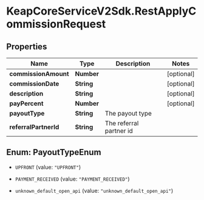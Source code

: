# KeapCoreServiceV2Sdk.RestApplyCommissionRequest

## Properties

Name | Type | Description | Notes
------------ | ------------- | ------------- | -------------
**commissionAmount** | **Number** |  | [optional] 
**commissionDate** | **String** |  | [optional] 
**description** | **String** |  | [optional] 
**payPercent** | **Number** |  | [optional] 
**payoutType** | **String** | The payout type | 
**referralPartnerId** | **String** | The referral partner id | 



## Enum: PayoutTypeEnum


* `UPFRONT` (value: `"UPFRONT"`)

* `PAYMENT_RECEIVED` (value: `"PAYMENT_RECEIVED"`)

* `unknown_default_open_api` (value: `"unknown_default_open_api"`)




